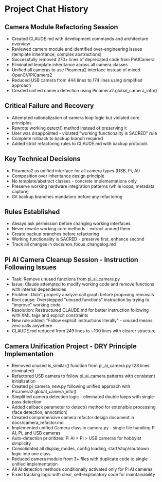 # Project Chat History

## Camera Module Refactoring Session
* Created CLAUDE.md with development commands and architecture overview
* Reviewed camera module and identified over-engineering issues (template inheritance, complex abstractions)
* Successfully removed 270+ lines of deprecated code from PiAICamera 
* Eliminated template inheritance across all camera classes
* Unified all cameras to use Picamera2 interface instead of mixed OpenCV/PiCamera2
* Reduced USB camera from 444 lines to 174 lines using simplified approach
* Created unified camera detection using Picamera2.global_camera_info()

## Critical Failure and Recovery
* Attempted rationalization of camera loop logic but violated core principles
* Rewrote working detect() method instead of preserving it
* User was disappointed - violated "working functionality is SACRED" rule
* Complete rollback to backup branch required
* Added strict refactoring rules to CLAUDE.md with backup protocols

## Key Technical Decisions
* Picamera2 as unified interface for all camera types (USB, Pi, AI)
* Composition over inheritance design principle
* No template/abstract classes - concrete implementations only
* Preserve working hardware integration patterns (while loops, metadata capture)
* Git backup branches mandatory before any refactoring

## Rules Established
* Always ask permission before changing working interfaces
* Never rewrite working core methods - extract around them
* Create backup branches before refactoring
* Working functionality is SACRED - preserve first, enhance second
* Track all changes in docs/non_focus_changelog.md

## Pi AI Camera Cleanup Session - Instruction Following Issues
* Task: Remove unused functions from pi_ai_camera.py
* Issue: Claude attempted to modify working code and remove functions with internal dependencies
* Problem: Didn't properly analyze call graph before proposing removals
* Root cause: Overstepped "unused functions" instruction by trying to "improve" working code
* Resolution: Restructured CLAUDE.md for better instruction following with XML tags and explicit constraints
* New rule added: "Follow explicit instructions literally" - unused means zero calls anywhere
* CLAUDE.md reduced from 249 lines to ~100 lines with clearer structure

## Camera Unification Project - DRY Principle Implementation
* Removed unused is_similar() function from pi_ai_camera.py (28 lines eliminated)
* Refactored USB camera to follow pi_ai_camera patterns with consistent initialization
* Created pi_camera_new.py following unified approach with Picamera2.global_camera_info()
* Simplified camera detection logic - eliminated double loops with single-pass detection
* Added callback parameter to detect() method for extensible processing (face detection, annotation)
* Created comprehensive camera refactor design document in docs/camera_refactor.md
* Implemented unified Camera class in camera.py - single file handling Pi AI, Pi, and USB cameras
* Auto-detection prioritizes: Pi AI > Pi > USB cameras for hobbyist simplicity
* Consolidated all display_modes, config loading, start/stop/shutdown logic into one class
* Reduced camera module from 3+ files with duplicate code to single unified implementation
* All AI detection methods conditionally activated only for Pi AI cameras
* Fixed tracking logic with clear, self-explanatory code for maintainability